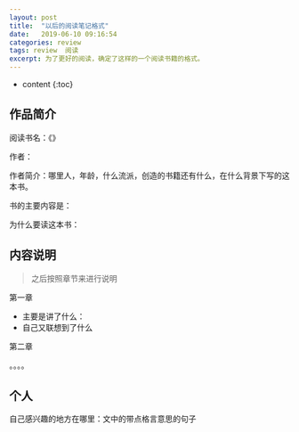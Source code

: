 ```yaml
---
layout: post
title:  "以后的阅读笔记格式"
date:   2019-06-10 09:16:54
categories: review
tags: review  阅读
excerpt: 为了更好的阅读，确定了这样的一个阅读书籍的格式。
---
```


* content
{:toc}


## 作品简介

阅读书名：《》

作者：

作者简介：哪里人，年龄，什么流派，创造的书籍还有什么，在什么背景下写的这本书。

书的主要内容是：

为什么要读这本书：



## 内容说明



> 之后按照章节来进行说明



第一章

- 主要是讲了什么：
- 自己又联想到了什么 

第二章

。。。。



## 个人

自己感兴趣的地方在哪里：文中的带点格言意思的句子





